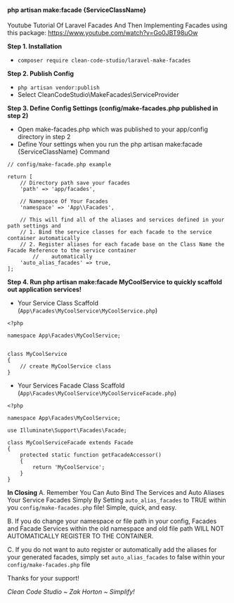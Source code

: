 #### php artisan make:facade {ServiceClassName}

Youtube Tutorial Of Laravel Facades And Then Implementing Facades using this package: 
https://www.youtube.com/watch?v=Go0JBT98uOw

**Step 1. Installation**
 - `composer require clean-code-studio/laravel-make-facades`

**Step 2. Publish Config**
 - `php artisan vendor:publish` 
 - Select CleanCodeStudio\MakeFacades\ServiceProvider

**Step 3. Define Config Settings (config/make-facades.php published in step 2)**
 - Open make-facades.php which was published to your app/config directory in step 2
 - Define Your settings when you run the php artisan make:facade {ServiceClassName} Command

```
// config/make-facade.php example

return [
	// Directory path save your facades
	'path' => 'app/facades',

	// Namespace Of Your Facades
	'namespace' => 'App\\Facades',

	// This will find all of the aliases and services defined in your path settings and
	// 1. Bind the service classes for each facade to the service container automatically
	// 2. Register aliases for each facade base on the Class Name the Facade Reference to the service container  
        //    automatically
	'auto_alias_facades' => true,
];
```

**Step 4. Run php artisan make:facade MyCoolService to quickly scaffold out application services!**

  - Your Service Class Scaffold (`App\Facades\MyCoolService\MyCoolService.php`)
```
<?php

namespace App\Facades\MyCoolService;


class MyCoolService
{
    // create MyCoolService class
}
```

  - Your Services Facade Class Scaffold (`App\Facades\MyCoolService\MyCoolServiceFacade.php`)
```
<?php

namespace App\Facades\MyCoolService;

use Illuminate\Support\Facades\Facade;

class MyCoolServiceFacade extends Facade
{
    protected static function getFacadeAccessor()
    {
        return 'MyCoolService';
    }
}

```


**In Closing**
A. Remember You Can Auto Bind The Services and Auto Aliases Your Service Facades Simply By Setting
   `auto_alias_facades` to TRUE within you `config/make-facades.php` file! Simple, quick, and easy.

B. If you do change your namespace or file path in your config, 
   Facades and Facade Services within the old namespace and old file path
   WILL NOT AUTOMATICALLY REGISTER TO THE CONTAINER.

C. If you do not want to auto register or automatically add the aliases for your generated facades, simply set
   `auto_alias_facades` to false within your `config/make-facades.php` file


Thanks for your support!

_Clean Code Studio ~ Zak Horton ~ Simplify!_
